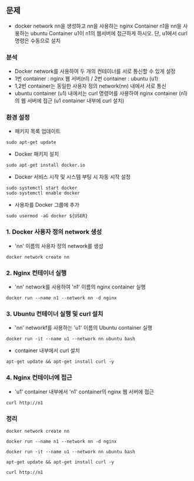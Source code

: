 ## 문제
- docker network nn을 생성하고 nn을 사용하는 nginx Container n1을 nn을 사용하는 ubuntu Container u1이 n1의 웹서버에 접근하게 하시오. 단, u1에서 curl 명령은 수동으로 설치

### 분석
- Docker network를 사용하여 두 개의 컨테이너를 서로 통신할 수 있게 설정
- 1번 container : nginx 웹 서버(n1)  /  2번 container : ubuntu (u1)
- 1,2번 container는 동일한 사용자 정의 network(nn) 내에서 서로 통신
- ubuntu container (u1) 내에서는 curl 명령어를 사용하여 nginx container (n1)의 웹 서버에 접근 (u1 container 내부에 curl 설치) 

### 환경 설정
- 패키지 목록 업데이트
```
sudo apt-get update
```

- Docker 패키지 설치
```
sudo apt-get install docker.io
```
- Docker 서비스 시작 및 시스템 부팅 시 자동 시작 설정
```
sudo systemctl start docker
sudo systemctl enable docker
```
- 사용자를 Docker 그룹에 추가
```
sudo usermod -aG docker ${USER}
```
### 1. Docker 사용자 정의 network 생성
- 'nn' 이름의 사용자 정의 network를 생성
```
docker network create nn
```

### 2. Nginx 컨테이너 실행
- 'nn' network를 사용하여 'n1' 이름의 nginx container 실행
```
docker run --name n1 --network nn -d nginx
```

### 3. Ubuntu 컨테이너 실행 및 curl 설치
- 'nn' networkf를 사용하는 'u1' 이름의 Ubuntu container 실행
```
docker run -it --name u1 --network nn ubuntu bash
```
- container 내부에서 curl 설치
```
apt-get update && apt-get install curl -y
```

### 4. Nginx 컨테이너에 접근
- 'u1' container 내부에서 'n1' container의  nginx 웹 서버에 접근
```
curl http://n1
```


### 정리
```
docker network create nn

docker run --name n1 --network nn -d nginx

docker run -it --name u1 --network nn ubuntu bash

apt-get update && apt-get install curl -y

curl http://n1
```